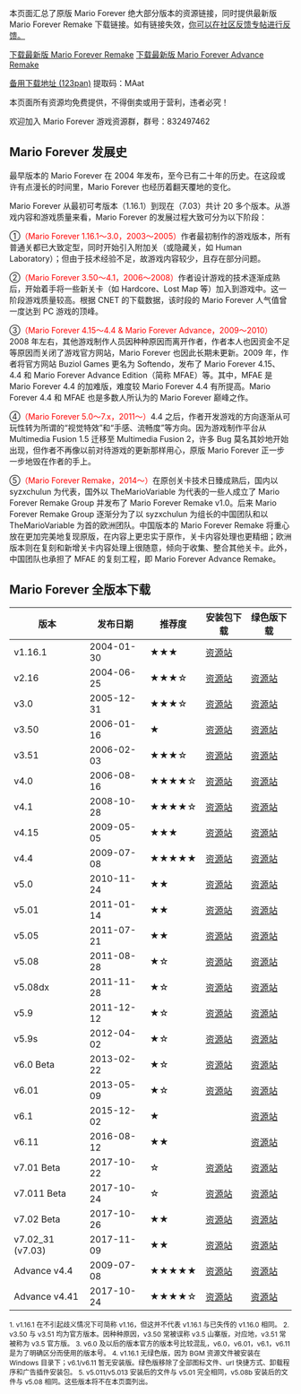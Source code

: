 本页面汇总了原版 Mario Forever 绝大部分版本的资源链接，同时提供最新版 Mario Forever Remake 下载链接。如有链接失效，[你可以在社区反馈专帖进行反馈。](https://www.marioforever.net/thread-1635-1-1.html)

<a class="md-button" href="https://file.marioforever.net/Mario%20Forever/国内作品/2017/Mario%20Forever%20Remake%20v3.5.rar">下载最新版 Mario Forever Remake</a>
<a class="md-button" href="https://file.marioforever.net/Mario%20Forever/国内作品/2017/Mario%20Forever%20Advance%20Remake%20v1.5.rar">下载最新版 Mario Forever Advance Remake</a>

[备用下载地址 (123pan)](https://www.123pan.com/s/U3vrVv-VD0f.html) 提取码：MAat

本页面所有资源均免费提供，不得倒卖或用于营利，违者必究！

欢迎加入 Mario Forever 游戏资源群，群号：832497462

## Mario Forever 发展史

最早版本的 Mario Forever 在 2004 年发布，至今已有二十年的历史。在这段或许有点漫长的时间里，Mario Forever 也经历着翻天覆地的变化。

Mario Forever 从最初可考版本（1.16.1）到现在（7.03）共计 20 多个版本。从游戏内容和游戏质量来看，Mario Forever 的发展过程大致可分为以下阶段：

①<span style="color:red">（Mario Forever 1.16.1～3.0，2003～2005）</span>作者最初制作的游戏版本，所有普通关都已大致定型，同时开始引入附加关（或隐藏关，如 Human Laboratory）；但由于技术经验不足，故游戏内容较少，且存在部分问题。

②<span style="color:red">（Mario Forever 3.50～4.1，2006～2008）</span>作者设计游戏的技术逐渐成熟后，开始着手将一些新关卡（如 Hardcore、Lost Map 等）加入到游戏中。这一阶段游戏质量较高。根据 CNET 的下载数据，该时段的 Mario Forever 人气值曾一度达到 PC 游戏的顶峰。

③<span style="color:red">（Mario Forever 4.15～4.4 & Mario Forever Advance，2009～2010）</span>2008 年左右，其他游戏制作人员因种种原因而离开作者，作者本人也因资金不足等原因而关闭了游戏官方网站，Mario Forever 也因此长期未更新。2009 年，作者将官方网站 Buziol Games 更名为 Softendo，发布了 Mario Forever 4.15、4.4 和 Mario Forever Advance Edition（简称 MFAE）等。其中，MFAE 是 Mario Forever 4.4 的加难版，难度较 Mario Forever 4.4 有所提高。Mario Forever 4.4 和 MFAE 也是多数人所认为的 Mario Forever 巅峰之作。

④<span style="color:red">（Mario Forever 5.0～7.x，2011～）</span>4.4 之后，作者开发游戏的方向逐渐从可玩性转为所谓的“视觉特效”和“手感、流畅度”等方向。因为游戏制作平台从 Multimedia Fusion 1.5 迁移至 Multimedia Fusion 2，许多 Bug 莫名其妙地开始出现，但作者不再像以前对待游戏的更新那样用心，原版 Mario Forever 正一步一步地毁在作者的手上。

⑤<span style="color:red">（Mario Forever Remake，2014～）</span>在原创关卡技术日臻成熟后，国内以 syzxchulun 为代表，国外以 TheMarioVariable 为代表的一些人成立了 Mario Forever Remake Group 并发布了 Mario Forever Remake v1.0。后来 Mario Forever Remake Group 逐渐分为了以 syzxchulun 为组长的中国团队和以 TheMarioVariable 为首的欧洲团队。中国版本的 Mario Forever Remake 将重心放在更加完美地复现原版，在内容上更忠实于原作，关卡内容处理也更精细；欧洲版本则在复刻和新增关卡内容处理上很随意，倾向于收集、整合其他关卡。此外，中国团队也承担了 MFAE 的复刻工程，即 Mario Forever Advance Remake。

## Mario Forever 全版本下载

| 版本  | 发布日期 | 推荐度 | 安装包下载 | 绿色版下载 |
| --- | --- | --- | --- | --- |
| v1.16.1 | 2004-01-30 | ★★★ | [资源站](https://file.marioforever.net/Mario%20Forever/Mario%20Forever%20全版本下载/安装版/Mario%20Forever%201.16.1.exe) |     |
| v2.16 | 2004-06-25 | ★★★☆ | [资源站](https://file.marioforever.net/Mario%20Forever/Mario%20Forever%20全版本下载/安装版/Mario%20Forever%202.16.exe) | [资源站](https://file.marioforever.net/Mario%20Forever/Mario%20Forever%20全版本下载/绿色版/Mario%20Forever%202.16.7z) |
| v3.0 | 2005-12-31 | ★★★☆ | [资源站](https://file.marioforever.net/Mario%20Forever/Mario%20Forever%20全版本下载/安装版/Mario%20Forever%203.0.exe) | [资源站](https://file.marioforever.net/Mario%20Forever/Mario%20Forever%20全版本下载/绿色版/Mario%20Forever%203.0.7z) |
| v3.50 | 2006-01-16 | ★   | [资源站](https://file.marioforever.net/Mario%20Forever/Mario%20Forever%20全版本下载/安装版/Mario%20Forever%203.50.exe) | [资源站](https://file.marioforever.net/Mario%20Forever/Mario%20Forever%20全版本下载/绿色版/Mario%20Forever%203.50.7z) |
| v3.51 | 2006-02-03 | ★★★☆ | [资源站](https://file.marioforever.net/Mario%20Forever/Mario%20Forever%20全版本下载/安装版/Mario%20Forever%203.51.exe) | [资源站](https://file.marioforever.net/Mario%20Forever/Mario%20Forever%20全版本下载/绿色版/Mario%20Forever%203.51.7z) |
| v4.0 | 2006-08-16 | ★★★★☆ | [资源站](https://file.marioforever.net/Mario%20Forever/Mario%20Forever%20全版本下载/安装版/Mario%20Forever%204.0.exe) | [资源站](https://file.marioforever.net/Mario%20Forever/Mario%20Forever%20全版本下载/绿色版/Mario%20Forever%204.0.7z) |
| v4.1 | 2008-10-28 | ★★★★☆ | [资源站](https://file.marioforever.net/Mario%20Forever/Mario%20Forever%20全版本下载/安装版/Mario%20Forever%204.1.exe) | [资源站](https://file.marioforever.net/Mario%20Forever/Mario%20Forever%20全版本下载/绿色版/Mario%20Forever%204.1.7z) |
| v4.15 | 2009-05-05 | ★★★ | [资源站](https://file.marioforever.net/Mario%20Forever/Mario%20Forever%20全版本下载/安装版/Mario%20Forever%204.15.exe) | [资源站](https://file.marioforever.net/Mario%20Forever/Mario%20Forever%20全版本下载/绿色版/Mario%20Forever%204.15.7z) |
| v4.4 | 2009-07-08 | ★★★★★ | [资源站](https://file.marioforever.net/Mario%20Forever/Mario%20Forever%20全版本下载/安装版/Mario%20Forever%204.4.exe) | [资源站](https://file.marioforever.net/Mario%20Forever/Mario%20Forever%20全版本下载/绿色版/Mario%20Forever%204.4.7z) |
| v5.0 | 2010-11-24 | ★★  | [资源站](https://file.marioforever.net/Mario%20Forever/Mario%20Forever%20全版本下载/安装版/Mario%20Forever%205.0.exe) | [资源站](https://file.marioforever.net/Mario%20Forever/Mario%20Forever%20全版本下载/绿色版/Mario%20Forever%205.0.7z) |
| v5.01 | 2011-01-14 | ★★  | [资源站](https://file.marioforever.net/Mario%20Forever/Mario%20Forever%20全版本下载/安装版/Mario%20Forever%205.01.exe) | [资源站](https://file.marioforever.net/Mario%20Forever/Mario%20Forever%20全版本下载/绿色版/Mario%20Forever%205.01.7z) |
| v5.05 | 2011-07-21 | ★★  | [资源站](https://file.marioforever.net/Mario%20Forever/Mario%20Forever%20全版本下载/安装版/Mario%20Forever%205.05.exe) | [资源站](https://file.marioforever.net/Mario%20Forever/Mario%20Forever%20全版本下载/绿色版/Mario%20Forever%205.05.7z) |
| v5.08 | 2011-08-28 | ★☆  | [资源站](https://file.marioforever.net/Mario%20Forever/Mario%20Forever%20全版本下载/安装版/Mario%20Forever%205.08.exe) | [资源站](https://file.marioforever.net/Mario%20Forever/Mario%20Forever%20全版本下载/绿色版/Mario%20Forever%205.08.7z) |
| v5.08dx | 2011-11-28 | ★☆  | [资源站](https://file.marioforever.net/Mario%20Forever/Mario%20Forever%20全版本下载/安装版/Mario%20Forever%205.08dx.exe) | [资源站](https://file.marioforever.net/Mario%20Forever/Mario%20Forever%20全版本下载/绿色版/Mario%20Forever%205.08%20Direct%20X.7z) |
| v5.9 | 2011-12-12 | ★☆  | [资源站](https://file.marioforever.net/Mario%20Forever/Mario%20Forever%20全版本下载/安装版/Mario%20Forever%205.9.exe) | [资源站](https://file.marioforever.net/Mario%20Forever/Mario%20Forever%20全版本下载/绿色版/Mario%20Forever%205.9.7z) |
| v5.9s | 2012-04-02 | ★☆  | [资源站](https://file.marioforever.net/Mario%20Forever/Mario%20Forever%20全版本下载/安装版/Mario%20Forever%205.9s.exe) | [资源站](https://file.marioforever.net/Mario%20Forever/Mario%20Forever%20全版本下载/绿色版/Mario%20Forever%205.9s.7z) |
| v6.0 Beta | 2013-02-22 | ★☆  | [资源站](https://file.marioforever.net/Mario%20Forever/Mario%20Forever%20全版本下载/安装版/Mario%20Forever%206.0.exe) | [资源站](https://file.marioforever.net/Mario%20Forever/Mario%20Forever%20全版本下载/绿色版/Mario%20Forever%206.0.7z) |
| v6.01 | 2013-05-09 | ★☆  | [资源站](https://file.marioforever.net/Mario%20Forever/Mario%20Forever%20全版本下载/安装版/Mario%20Forever%206.01.exe) | [资源站](https://file.marioforever.net/Mario%20Forever/Mario%20Forever%20全版本下载/绿色版/Mario%20Forever%206.01.7z) |
| v6.1 | 2015-12-02 | ★   |     | [资源站](https://file.marioforever.net/Mario%20Forever/Mario%20Forever%20全版本下载/绿色版/Mario%20Forever%206.1.rar) |
| v6.11 | 2016-08-12 | ★★  |     | [资源站](https://file.marioforever.net/Mario%20Forever/Mario%20Forever%20全版本下载/绿色版/Mario%20Forever%206.11.rar) |
| v7.01 Beta | 2017-10-22 | ☆   | [资源站](https://file.marioforever.net/Mario%20Forever/Mario%20Forever%20全版本下载/安装版/Mario%20Forever%207.01.exe) | [资源站](https://file.marioforever.net/Mario%20Forever/Mario%20Forever%20全版本下载/绿色版/Mario%20Forever%207.01.7z) |
| v7.011 Beta | 2017-10-24 | ☆   | [资源站](https://file.marioforever.net/Mario%20Forever/Mario%20Forever%20全版本下载/安装版/Mario%20Forever%207.011.exe) | [资源站](https://file.marioforever.net/Mario%20Forever/Mario%20Forever%20全版本下载/绿色版/Mario%20Forever%207.011.7z) |
| v7.02 Beta | 2017-10-26 | ★★  | [资源站](https://file.marioforever.net/Mario%20Forever/Mario%20Forever%20全版本下载/安装版/Mario%20Forever%207.02.exe) | [资源站](https://file.marioforever.net/Mario%20Forever/Mario%20Forever%20全版本下载/绿色版/Mario%20Forever%207.02.7z) |
| v7.02_31 (v7.03) | 2017-11-09 | ★★  | [资源站](https://file.marioforever.net/Mario%20Forever/Mario%20Forever%20全版本下载/安装版/Mario%20Forever%207.03.exe) | [资源站](https://file.marioforever.net/Mario%20Forever/Mario%20Forever%20全版本下载/绿色版/Mario%20Forever%207.03.7z) |
| Advance v4.4 | 2009-07-08 | ★★★★★ | [资源站](https://file.marioforever.net/Mario%20Forever/Mario%20Forever%20全版本下载/安装版/Mario%20Forever%20Advance.exe) | [资源站](https://file.marioforever.net/Mario%20Forever/Mario%20Forever%20全版本下载/绿色版/Mario%20Forever%20Advance%20Edition.7z) |
| Advance v4.41 | 2017-10-24 | ★★★★☆ | [资源站](https://file.marioforever.net/Mario%20Forever/Mario%20Forever%20全版本下载/安装版/Mario%20Forever%20Advance%20v4.41.exe) | [资源站](https://file.marioforever.net/Mario%20Forever/Mario%20Forever%20全版本下载/绿色版/Mario%20Forever%20Advance%20v4.41.7z) |

<div class="foot-note" style="font-size:12px">
1. v1.16.1 在不引起歧义情况下可简称 v1.16，但这并不代表 v1.16.1 与已失传的 v1.16.0 相同。  
2. v3.50 与 v3.51 均为官方版本。因种种原因，v3.50 常被误称 v3.5 山寨版，对应地，v3.51 常被称为 v3.5 官方版。  
3. v6.0 及以后的版本官方的版本号比较混乱，v6.0，v6.01，v6.1，v6.11 是为了明确区分而使用的版本号。  
4. v1.16.1 无绿色版，因为 BGM 资源文件被安装在 Windows 目录下；v6.1/v6.11 暂无安装版。绿色版移除了全部图标文件、url 快捷方式、卸载程序和广告插件安装包。  
5. v5.011/v5.013 安装后的文件与 v5.01 完全相同，v5.08b 安装后的文件与 v5.08 相同。这些版本将不在本页面列出。
</div>